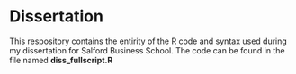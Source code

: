 # Dissertation

This respository contains the entirity of the R code and syntax used during my dissertation for Salford Business School. The code can be found in the file named **diss_fullscript.R**
